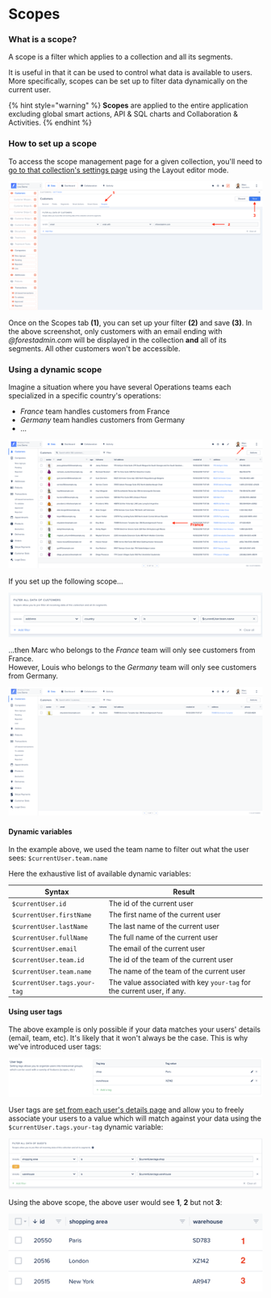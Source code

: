 # Scopes

### What is a scope?

A scope is a filter which applies to a collection and all its segments.&#x20;

It is useful in that it can be used to control what data is available to users. More specifically, scopes can be set up to filter data dynamically on the current user.

{% hint style="warning" %}
**Scopes** are applied to the entire application excluding global smart actions, API & SQL charts and Collaboration & Activities.
{% endhint %}

### How to set up a scope

To access the scope management page for a given collection, you'll need to [go to that collection's settings page](manage-your-collection-settings.md#access-your-collection-settings) using the Layout editor mode.&#x20;

![](<../.gitbook/assets/2019-08-13_11.54.36.png>)

Once on the Scopes tab **(1)**, you can set up your filter **(2)** and save **(3)**. In the above screenshot, only customers with an email ending with _@forestadmin.com_ will be displayed in the collection **and** all of its segments. All other customers won't be accessible.

### Using a dynamic scope

Imagine a situation where you have several Operations teams each specialized in a specific country's operations:

* _France_ team handles customers from France
* _Germany_ team handles customers from Germany
* ...

![](<../.gitbook/assets/2019-08-21_10.34.44.png>)

If you set up the following scope...

![](<../.gitbook/assets/image (125).png>)

...then Marc who belongs to the _France_ team will only see customers from France.\
However, Louis who belongs to the _Germany_ team will only see customers from Germany.

![After the scope has been set up](<../.gitbook/assets/image (464).png>)

#### Dynamic variables

In the example above, we used the team name to filter out what the user sees: `$currentUser.team.name`

Here the exhaustive list of available dynamic variables:

| Syntax                       | Result                                                                 |
| ---------------------------- | ---------------------------------------------------------------------- |
| `$currentUser.id`            | The id of the current user                                             |
| `$currentUser.firstName`     | The first name of the current user                                     |
| `$currentUser.lastName`      | The last name of the current user                                      |
| `$currentUser.fullName`      | The full name of the current user                                      |
| `$currentUser.email`         | The email of the current user                                          |
| `$currentUser.team.id`       | The id of the team of the current user                                 |
| `$currentUser.team.name`     | The name of the team of the current user                               |
| `$currentUser.tags.your-tag` | The value associated with key `your-tag` for the current user, if any. |

#### Using user tags

The above example is only possible if your data matches your users' details (email, team, etc). It's likely that it won't always be the case. This is why we've introduced user tags:

![](<../.gitbook/assets/image (153).png>)

User tags are [set from each user's details page](../project-settings/teams-and-users/add-and-manage-users.md#add-user-tags) and allow you to freely associate your users to a value which will match against your data using the `$currentUser.tags.your-tag` dynamic variable:

![](<../.gitbook/assets/image (521).png>)

Using the above scope, the above user would see **1**, **2** but not **3**:

![](<../.gitbook/assets/2020-04-15_18.58.32 copie.png>)
